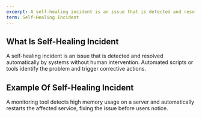 ```yaml
---
excerpt: A self-healing incident is an issue that is detected and resolved automatically by systems without human intervention.
term: Self-Healing Incident
---
```

## What Is Self-Healing Incident

A self-healing incident is an issue that is detected and resolved automatically by systems without human intervention. Automated scripts or tools identify the problem and trigger corrective actions.

## Example Of Self-Healing Incident

A monitoring tool detects high memory usage on a server and automatically restarts the affected service, fixing the issue before users notice.